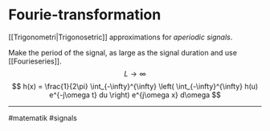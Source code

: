 # Fourie-transformation
[[Trigonometri|Trigonosetric]] approximations for *aperiodic signals*.

Make the period of the signal, as large as the signal duration and use [[Fourieseries]].
$$L \to \infty$$
$$
h(x) = \frac{1}{2\pi} \int_{-\infty}^{\infty} \left( \int_{-\infty}^{\infty} h(u) e^{-j\omega t} du \right) e^{j\omega x} d\omega
$$

---
#matematik #signals 